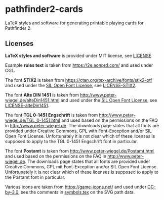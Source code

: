 # pathfinder2-cards

LaTeX styles and software for generating printable playing cards for Pathfinder 2.

## Licenses

**LaTeX styles and software** is provided under MIT license, see [LICENSE].

Example **rules text** is taken from <https://2e.aonprd.com/> and used under OGL.

The font **STIX2** is taken from <https://ctan.org/tex-archive/fonts/stix2-otf> and used under the [SIL Open Font License], see [LICENSE-STIX2].

The font **Alte DIN 1451** is taken from <http://www.peter-wiegel.de/alteDin1451.html> and used under the [SIL Open Font License], see [LICENSE-alteDin1451].

The font **TGL 0-1451 Engschrift** is taken from <http://www.peter-wiegel.de/TGL_0-1451.html> and used based on the permissions on the FAQ in <http://www.peter-wiegel.de>. The downloads page states that all fonts are provided under Creative Commons, GPL with Font-Exception and/or SIL Open Font License. Unfortunately it is not clear which of these licenses is supposed to apply to the TGL 0-1451 Engschrift font in particular.

The font **Postamt** is taken from <http://www.peter-wiegel.de/Postamt.html> and used based on the permissions on the FAQ in <http://www.peter-wiegel.de>. The downloads page states that all fonts are provided under Creative Commons, GPL mit Font-Exception and/or SIL Open Font License. Unfortunately it is not clear which of these licenses is supposed to apply to the Postamt font in particular.

Various icons are taken from <https://game-icons.net/> and used under [CC-by-3.0], see the comments in [symbols.tex] on the SVG path data.

[cc-by-3.0]: http://creativecommons.org/licenses/by/3.0/
[license]: LICENSE
[license-altedin1451]: fonts/LICENSE-din1451alt
[license-stix2]: fonts/LICENSE-STIXTwo
[sil open font license]: https://scripts.sil.org/OFL
[symbols.tex]: symbols.tex
